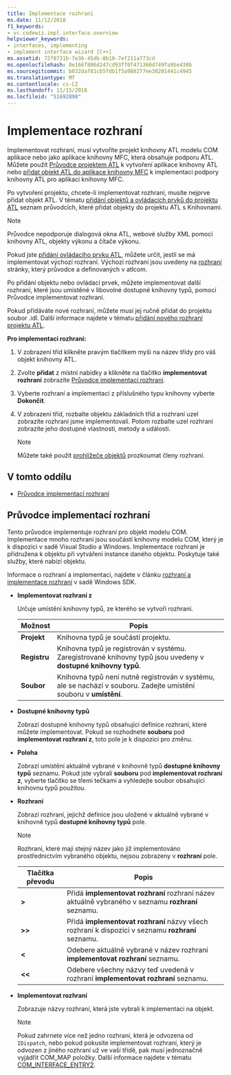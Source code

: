 ```yaml
---
title: Implementace rozhraní
ms.date: 11/12/2018
f1_keywords:
- vc.codewiz.impl.interface.overview
helpviewer_keywords:
- interfaces, implementing
- implement interface wizard [C++]
ms.assetid: 72f8731b-7e36-45db-8b10-7ef211a773cd
ms.openlocfilehash: 8e166f806d247cd93ff0f471360d749fa95e430b
ms.sourcegitcommit: b032daf81cb5fdb1f5a988277ee30201441c4945
ms.translationtype: MT
ms.contentlocale: cs-CZ
ms.lasthandoff: 11/15/2018
ms.locfileid: "51692898"
---
```

# <a name="implement-an-interface"></a>Implementace rozhraní

Implementovat rozhraní, musí vytvoříte projekt knihovny ATL modelu COM aplikace nebo jako aplikace knihovny MFC, která obsahuje podporu ATL. Můžete použít [Průvodce projektem ATL](../atl/reference/atl-project-wizard.md) k vytvoření aplikace knihovny ATL nebo [přidat objekt ATL do aplikace knihovny MFC](../mfc/reference/adding-atl-support-to-your-mfc-project.md) k implementaci podpory knihovny ATL pro aplikaci knihovny MFC.

Po vytvoření projektu, chcete-li implementovat rozhraní, musíte nejprve přidat objekt ATL. V tématu [přidání objektů a ovládacích prvků do projektu ATL](../atl/reference/adding-objects-and-controls-to-an-atl-project.md) seznam průvodcích, které přidat objekty do projektu ATL s Knihovnami.

> [!NOTE]
> Průvodce nepodporuje dialogová okna ATL, webové služby XML pomocí knihovny ATL, objekty výkonu a čítače výkonu.

Pokud jste [přidání ovládacího prvku ATL](../atl/reference/adding-an-atl-control.md), můžete určit, jestli se má implementovat výchozí rozhraní. Výchozí rozhraní jsou uvedeny na [rozhraní](../atl/reference/interfaces-atl-control-wizard.md) stránky, který průvodce a definovaných v atlcom.

Po přidání objektu nebo ovládací prvek, můžete implementovat další rozhraní, které jsou umístěné v libovolné dostupné knihovny typů, pomocí Průvodce implementovat rozhraní.

Pokud přidáváte nové rozhraní, můžete musí jej ručně přidat do projektu soubor .idl. Další informace najdete v tématu [přidání nového rozhraní projektu ATL](../atl/reference/adding-a-new-interface-in-an-atl-project.md).

**Pro implementaci rozhraní:**

1. V zobrazení tříd klikněte pravým tlačítkem myši na název třídy pro váš objekt knihovny ATL.

1. Zvolte **přidat** z místní nabídky a klikněte na tlačítko **implementovat rozhraní** zobrazíte [Průvodce implementací rozhraní](#implement-interface-wizard).

1. Vyberte rozhraní a implementaci z příslušného typu knihovny vyberte **Dokončit**.

1. V zobrazení tříd, rozbalte objektu základních tříd a rozhraní uzel zobrazíte rozhraní jsme implementovali. Potom rozbalte uzel rozhraní zobrazíte jeho dostupné vlastnosti, metody a události.

   > [!NOTE]
   > Můžete také použít [prohlížeče objektů](/visualstudio/ide/viewing-the-structure-of-code) prozkoumat členy rozhraní.

## <a name="in-this-section"></a>V tomto oddílu

- [Průvodce implementací rozhraní](#implement-interface-wizard)

## <a name="implement-interface-wizard"></a>Průvodce implementací rozhraní

Tento průvodce implementuje rozhraní pro objekt modelu COM. Implementace mnoho rozhraní jsou součástí knihovny modelu COM, který je k dispozici v sadě Visual Studio a Windows. Implementace rozhraní je přidružena k objektu při vytváření instance daného objektu. Poskytuje také služby, které nabízí objektu.

Informace o rozhraní a implementaci, najdete v článku [rozhraní a implementace rozhraní](/windows/desktop/com/interfaces-and-interface-implementations) v sadě Windows SDK.

- **Implementovat rozhraní z**

  Určuje umístění knihovny typů, ze kterého se vytvoří rozhraní.

  |Možnost|Popis|
  |------------|-----------------|
  |**Projekt**|Knihovna typů je součástí projektu.|
  |**Registru**|Knihovna typů je registrován v systému. Zaregistrované knihovny typů jsou uvedeny v **dostupné knihovny typů**.|
  |**Soubor**|Knihovna typů není nutně registrován v systému, ale se nachází v souboru. Zadejte umístění souboru v **umístění**.|

- **Dostupné knihovny typů**

  Zobrazí dostupné knihovny typů obsahující definice rozhraní, které můžete implementovat. Pokud se rozhodnete **souboru** pod **implementovat rozhraní z**, toto pole je k dispozici pro změnu.

- **Poloha**

  Zobrazí umístění aktuálně vybrané v knihovně typů **dostupné knihovny typů** seznamu. Pokud jste vybrali **souboru** pod **implementovat rozhraní z**, vyberte tlačítko se třemi tečkami a vyhledejte soubor obsahující knihovnu typů použitou.

- **Rozhraní**

  Zobrazí rozhraní, jejichž definice jsou uložené v aktuálně vybrané v knihovně typů **dostupné knihovny typů** pole.

  > [!NOTE]
  > Rozhraní, které mají stejný název jako již implementováno prostřednictvím vybraného objektu, nejsou zobrazeny v **rozhraní** pole.

  |Tlačítka převodu|Popis|
  |---------------------|-----------------|
  |**>**|Přidá **implementovat rozhraní** rozhraní název aktuálně vybraného v seznamu **rozhraní** seznamu.|
  |**>>**|Přidá **implementovat rozhraní** názvy všech rozhraní k dispozici v seznamu **rozhraní** seznamu.|
  |**\<**|Odebere aktuálně vybrané v název rozhraní **implementovat rozhraní** seznamu.|
  |**\<\<**|Odebere všechny názvy teď uvedená v rozhraní **implementovat rozhraní** seznamu.|

- **Implementovat rozhraní**

  Zobrazuje názvy rozhraní, která jste vybrali k implementaci na objekt.

  > [!NOTE]
  > Pokud zahrnete více než jedno rozhraní, která je odvozena od `IDispatch`, nebo pokud pokusíte implementovat rozhraní, který je odvozen z jiného rozhraní už ve vaší třídě, pak musí jednoznačně vyjádřit COM_MAP položky. Další informace najdete v tématu [COM_INTERFACE_ENTRY2](../atl/reference/com-interface-entry-macros.md#com_interface_entry2).
